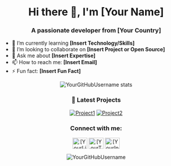 <!-- Profil Başlığı -->
<h1 align="center">Hi there 👋, I'm [Your Name]</h1>
<h3 align="center">A passionate developer from [Your Country]</h3>

<!-- Profil Bilgileri -->
- 🌱 I’m currently learning **[Insert Technology/Skills]**
- 👯 I’m looking to collaborate on **[Insert Project or Open Source]**
- 💬 Ask me about **[Insert Expertise]**
- 📫 How to reach me: **[Insert Email]**
- ⚡ Fun fact: **[Insert Fun Fact]**

<!-- Profil İstatistikleri -->
<p align="center">
  <img src="https://github-readme-stats.vercel.app/api?username=[YourGitHubUsername]&show_icons=true&theme=radical" alt="YourGitHubUsername stats" />
</p>

<!-- GitHub Repolar -->
<h3 align="center">🔭 Latest Projects</h3>
<p align="center">
  <a href="https://github.com/YourGitHubUsername/Project1"><img src="https://github-readme-stats.vercel.app/api/pin/?username=YourGitHubUsername&repo=Project1&theme=radical" alt="Project1"></a>
  <a href="https://github.com/YourGitHubUsername/Project2"><img src="https://github-readme-stats.vercel.app/api/pin/?username=YourGitHubUsername&repo=Project2&theme=radical" alt="Project2"></a>
</p>

<!-- Sosyal Medya İkonları -->
<h3 align="center">Connect with me:</h3>
<p align="center">
  <a href="https://linkedin.com/in/[YourLinkedInUsername]" target="blank"><img align="center" src="https://cdn.jsdelivr.net/npm/simple-icons@v3/icons/linkedin.svg" alt="[YourLinkedInUsername]" height="30" width="40" /></a>
  <a href="https://twitter.com/[YourTwitterUsername]" target="blank"><img align="center" src="https://cdn.jsdelivr.net/npm/simple-icons@v3/icons/twitter.svg" alt="[YourTwitterUsername]" height="30" width="40" /></a>
  <a href="https://instagram.com/[YourInstagramUsername]" target="blank"><img align="center" src="https://cdn.jsdelivr.net/npm/simple-icons@v3/icons/instagram.svg" alt="[YourInstagramUsername]" height="30" width="40" /></a>
</p>

<!-- Profildeki Ziyaretçi Sayacı -->
<p align="center">
  <img src="https://komarev.com/ghpvc/?username=YourGitHubUsername&label=Profile%20views&color=0e75b6&style=flat" alt="YourGitHubUsername" />
</p>
